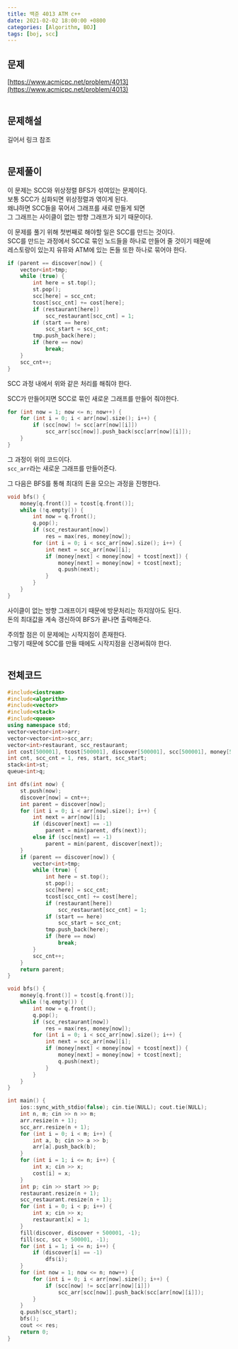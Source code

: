 ```yaml
---
title: 백준 4013 ATM c++
date: 2021-02-02 18:00:00 +0800
categories: [Algorithm, BOJ]
tags: [boj, scc]
---
```


## 문제
[https://www.acmicpc.net/problem/4013](https://www.acmicpc.net/problem/4013)  
<br>

## 문제해설  
길어서 링크 참조  
<br>

## 문제풀이  
이 문제는 SCC와 위상정렬 BFS가 섞여있는 문제이다.  
보통 SCC가 심화되면 위상정렬과 엮이게 된다.  
왜냐하면 SCC들을 묶어서 그래프를 새로 만들게 되면  
그 그래프는 사이클이 없는 방향 그래프가 되기 때문이다.  

이 문제를 풀기 위해 첫번째로 해야할 일은 SCC를 만드는 것이다.  
SCC를 만드는 과정에서 SCC로 묶인 노드들을 하나로 만들어 줄 것이기 때문에  
레스토랑이 있는지 유뮤와 ATM에 있는 돈들 또한 하나로 묶어야 한다.  
```cpp
if (parent == discover[now]) {
	vector<int>tmp;
	while (true) {
		int here = st.top();
		st.pop();
		scc[here] = scc_cnt;
		tcost[scc_cnt] += cost[here];
		if (restaurant[here])
			scc_restaurant[scc_cnt] = 1;
		if (start == here)
			scc_start = scc_cnt;
		tmp.push_back(here);
		if (here == now)
			break;
	}
	scc_cnt++;
}
```
SCC 과정 내에서 위와 같은 처리를 해줘야 한다.  

SCC가 만들어지면 SCC로 묶인 새로운 그래프를 만들어 줘야한다.  
```cpp
for (int now = 1; now <= n; now++) {
	for (int i = 0; i < arr[now].size(); i++) {
		if (scc[now] != scc[arr[now][i]])
			scc_arr[scc[now]].push_back(scc[arr[now][i]]);
	}
}
```
그 과정이 위의 코드이다.  
`scc_arr`라는 새로운 그래프를 만들어준다.  

그 다음은 BFS를 통해 최대의 돈을 모으는 과정을 진행한다.  
```cpp
void bfs() {
	money[q.front()] = tcost[q.front()];
	while (!q.empty()) {
		int now = q.front();
		q.pop();
		if (scc_restaurant[now])
			res = max(res, money[now]);
		for (int i = 0; i < scc_arr[now].size(); i++) {
			int next = scc_arr[now][i];
			if (money[next] < money[now] + tcost[next]) {
				money[next] = money[now] + tcost[next];
				q.push(next);
			}
		}
	}
}
```
사이클이 없는 방향 그래프이기 때문에 방문처리는 하지않아도 된다.  
돈의 최대값을 계속 갱신하여 BFS가 끝나면 출력해준다.  

주의할 점은 이 문제에는 시작지점이 존재한다.  
그렇기 때문에 SCC를 만들 때에도 시작지점을 신경써줘야 한다.  
<br>


## 전체코드  
```cpp
#include<iostream>
#include<algorithm>
#include<vector>
#include<stack>
#include<queue>
using namespace std;
vector<vector<int>>arr;
vector<vector<int>>scc_arr;
vector<int>restaurant, scc_restaurant;
int cost[500001], tcost[500001], discover[500001], scc[500001], money[500001];
int cnt, scc_cnt = 1, res, start, scc_start;
stack<int>st;
queue<int>q;

int dfs(int now) {
	st.push(now);
	discover[now] = cnt++;
	int parent = discover[now];
	for (int i = 0; i < arr[now].size(); i++) {
		int next = arr[now][i];
		if (discover[next] == -1)
			parent = min(parent, dfs(next));
		else if (scc[next] == -1)
			parent = min(parent, discover[next]);
	}
	if (parent == discover[now]) {
		vector<int>tmp;
		while (true) {
			int here = st.top();
			st.pop();
			scc[here] = scc_cnt;
			tcost[scc_cnt] += cost[here];
			if (restaurant[here])
				scc_restaurant[scc_cnt] = 1;
			if (start == here)
				scc_start = scc_cnt;
			tmp.push_back(here);
			if (here == now)
				break;
		}
		scc_cnt++;
	}
	return parent;
}

void bfs() {
	money[q.front()] = tcost[q.front()];
	while (!q.empty()) {
		int now = q.front();
		q.pop();
		if (scc_restaurant[now])
			res = max(res, money[now]);
		for (int i = 0; i < scc_arr[now].size(); i++) {
			int next = scc_arr[now][i];
			if (money[next] < money[now] + tcost[next]) {
				money[next] = money[now] + tcost[next];
				q.push(next);
			}
		}
	}
}

int main() {
	ios::sync_with_stdio(false); cin.tie(NULL); cout.tie(NULL);
	int n, m; cin >> n >> m;
	arr.resize(n + 1);
	scc_arr.resize(n + 1);
	for (int i = 0; i < m; i++) {
		int a, b; cin >> a >> b;
		arr[a].push_back(b);
	}
	for (int i = 1; i <= n; i++) {
		int x; cin >> x;
		cost[i] = x;
	}
	int p; cin >> start >> p;
	restaurant.resize(n + 1);
	scc_restaurant.resize(n + 1);
	for (int i = 0; i < p; i++) {
		int x; cin >> x;
		restaurant[x] = 1;
	}
	fill(discover, discover + 500001, -1);
	fill(scc, scc + 500001, -1);
	for (int i = 1; i <= n; i++) {
		if (discover[i] == -1)
			dfs(i);
	}
	for (int now = 1; now <= n; now++) {
		for (int i = 0; i < arr[now].size(); i++) {
			if (scc[now] != scc[arr[now][i]])
				scc_arr[scc[now]].push_back(scc[arr[now][i]]);
		}
	}
	q.push(scc_start);
	bfs();
	cout << res;
	return 0;
}
```